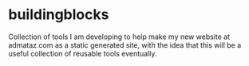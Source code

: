 buildingblocks
==============

Collection of tools I am developing to help make my new website at admataz.com as a static generated site, with the idea that this will be a useful collection of reusable tools eventually. 
